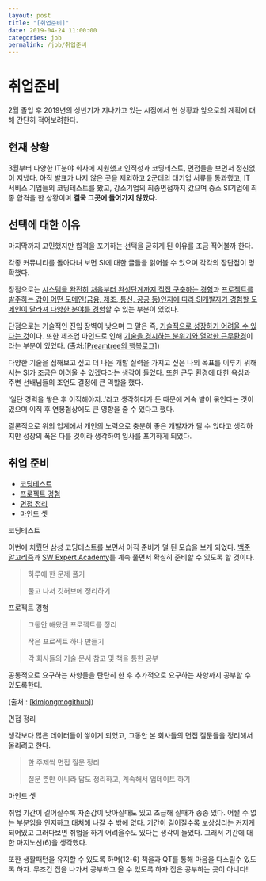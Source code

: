 ```yaml
---
layout: post
title: "[취업준비]"
date: 2019-04-24 11:00:00
categories: job
permalink: /job/취업준비
---
```


# 취업준비

2월 졸업 후 2019년의 상반기가 지나가고 있는 시점에서 현 상황과 앞으로의 계획에 대해 간단히 적어보려한다.



## 현재 상황

3월부터 다양한 IT분야 회사에 지원했고 인적성과 코딩테스트, 면접들을 보면서 정신없이 지냈다. 아직 발표가 나지 않은 곳을 제외하고 2군데의 대기업 서류를 통과했고, IT 서비스 기업들의 코딩테스트를 봤고, 강소기업의 최종면접까지 갔으며 중소 SI기업에 최종 합격을 한 상황이며 **결국 그곳에 들어가지 않았다.**



## 선택에 대한 이유

마지막까지 고민했지만 합격을 포기하는 선택을 굳히게 된 이유를 조금 적어볼까 한다. 

각종 커뮤니티를 돌아다녀 보면 SI에 대한 글들을 읽어볼 수 있으며 각각의 장단점이 명확했다.

장점으로는 <u>시스템을 완전히 처음부터 완성단계까지 직접 구축하는 경험</u>과 <u>프로젝트를 발주하는 갑이 어떤 도메인(금융, 제조, 통신, 공공 등)인지에 따라 SI개발자가 경험할 도메인이 달라져 다양한 분야를 경험</u>할 수 있는 부분이 있었다. 

단점으로는 기술적인 진입 장벽이 낮으며 그 말은 즉, <u>기술적으로 성장하기 어려울 수 있다는 것</u>이다. 또한 제조업 마인드로 인해 <u>기술을 경시하는 분위기와 열악한 근무환경</u>이라는 부분이 있었다. (출처:[[Preamtree의 행복로그]]( https://preamtree.tistory.com/132))



다양한 기술을 접해보고 싶고 더 나은 개발 실력을 가지고 싶은 나의 목표를 이루기 위해서는 SI가 조금은 어려울 수 있겠다라는 생각이 들었다. 또한 근무 환경에 대한 욕심과 주변 선배님들의 조언도 결정에 큰 역할을 했다. 

‘일단 경력을 쌓은 후 이직해야지..’라고 생각하다가 돈 때문에 계속 발이 묶인다는 것이였으며 이직 후 연봉협상에도 큰 영향을 줄 수 있다고 했다. 

결론적으로 위의 업계에서 개인의 노력으로 충분히 좋은 개발자가 될 수 있다고 생각하지만 성장의 폭은 다를 것이라 생각하여 입사를 포기하게 되었다.



## 취업 준비

- <a href="#1">코딩테스트</a>
- <a href="#2">프로젝트 경험</a>
- <a href="#3">면접 정리</a>
- <a href="#4">마인드 셋</a>



<p id="1">코딩테스트</p>

이번에 치뤘던 삼성 코딩테스트를 보면서 아직 준비가 덜 된 모습을 보게 되었다. [백준 알고리즘](https://www.acmicpc.net/)과 [SW Expert Academy](https://www.swexpertacademy.com/main/capacityTest/main.do)를 계속 풀면서 확실히 준비할 수 있도록 할 것이다.

> 하루에 한 문제 풀기
>
> 풀고 나서 깃허브에 정리하기



<p id="2">프로젝트 경험</p>

> 그동안 해왔던 프로젝트를 정리
>
> 작은 프로젝트 하나 만들기
>
> 각 회사들의 기술 문서 참고 및 책을 통한 공부

공통적으로 요구하는 사항들을 탄탄히 한 후 추가적으로 요구하는 사항까지 공부할 수 있도록한다.

(출처 : [[kimjongmogithub]](https://kimjongmo.github.io/job/%EC%B7%A8%EC%97%85%20%EA%B3%84%ED%9A%8D%20%EC%84%B8%EC%9A%B0%EA%B8%B0))



<p id="3">면접 정리</p>

생각보다 많은 데이터들이 쌓이게 되었고, 그동안 본 회사들의 면접 질문들을 정리해서 올리려고 한다.

> 한 주제씩 면접 질문 정리
>
> 질문 뿐만 아니라 답도 정리하고, 계속해서 업데이트 하기

 

<p id="4">마인드 셋</p>

취업 기간이 길어질수록 자존감이 낮아질때도 있고 조급해 질때가 종종 있다. 어쩔 수 없는 부분임을 인지하고 대처해 나갈 수 밖에 없다. 기간이 길어질수록 보상심리는 커지게 되어있고 그러다보면 취업을 하기 어려울수도 있다는 생각이 들었다. 그래서 기간에 대한 마지노선(6)을 생각했다. 

또한 생활패턴을 유지할 수 있도록 하며(12-6) 책을과 QT를 통해 마음을 다스릴수 있도록 하자. 무조건 집을 나가서 공부하고 올 수 있도록 하자 집은 공부하는 곳이 아니다!!

